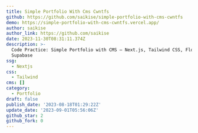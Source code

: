 ```yaml
---
title: Simple Portfolio With Cms Cwntfs
github: https://github.com/saikise/simple-portfolio-with-cms-cwntfs
demo: https://simple-portfolio-with-cms-cwntfs.vercel.app/
author: saikise
author_link: https://github.com/saikise
date: 2023-11-30T08:31:11.374Z
description: >-
  Code Practice: Simple Portfolio with CMS — Next.js, Tailwind CSS, Flowbite,
  Supabase
ssg:
  - Nextjs
css:
  - Tailwind
cms: []
category:
  - Portfolio
draft: false
publish_date: '2023-08-18T01:29:22Z'
update_date: '2023-09-01T05:56:06Z'
github_star: 2
github_fork: 0
---
```

